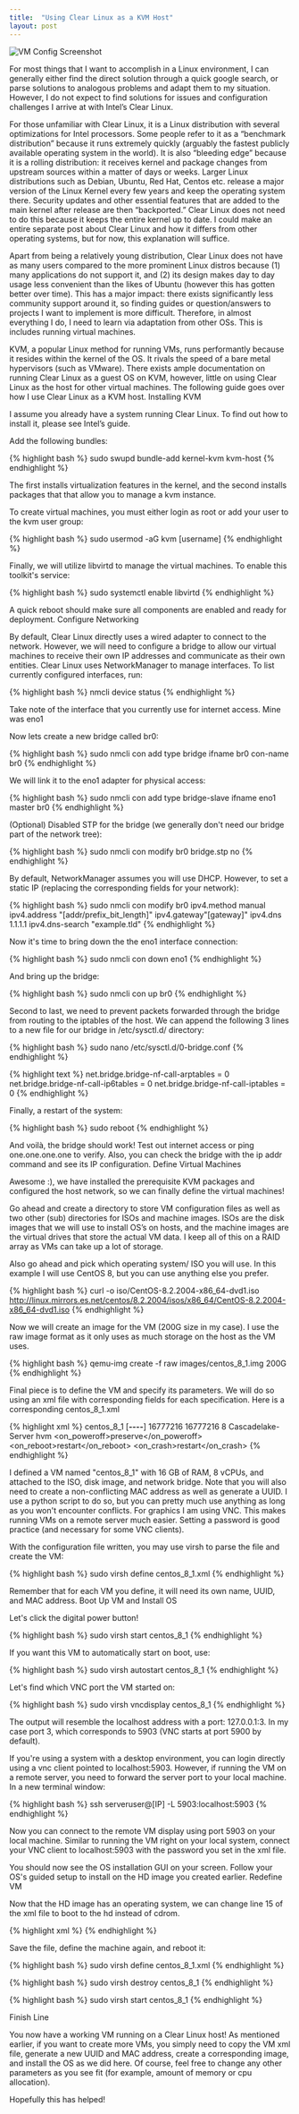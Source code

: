```yaml
---
title:  "Using Clear Linux as a KVM Host"
layout: post
---
```


![VM Config Screenshot](https://mark.theis.site/blog_old/assets/images/post_2020_09_25/banner.png)

For most things that I want to accomplish in a Linux environment, I can generally either find the direct solution through a quick google search, or parse solutions to analogous problems and adapt them to my situation. However, I do not expect to find solutions for issues and configuration challenges I arrive at with Intel’s Clear Linux.


For those unfamiliar with Clear Linux, it is a Linux distribution with several optimizations for Intel processors. Some people refer to it as a “benchmark distribution” because it runs extremely quickly (arguably the fastest publicly available operating system in the world). It is also “bleeding edge” because it is a rolling distribution: it receives kernel and package changes from upstream sources within a matter of days or weeks. Larger Linux distributions such as Debian, Ubuntu, Red Hat, Centos etc. release a major version of the Linux Kernel every few years and keep the operating system there. Security updates and other essential features that are added to the main kernel after release are then “backported.” Clear Linux does not need to do this because it keeps the entire kernel up to date. I could make an entire separate post about Clear Linux and how it differs from other operating systems, but for now, this explanation will suffice.

Apart from being a relatively young distribution, Clear Linux does not have as many users compared to the more prominent Linux distros because (1) many applications do not support it, and (2) its design makes day to day usage less convenient than the likes of Ubuntu (however this has gotten better over time). This has a major impact: there exists significantly less community support around it, so finding guides or question/answers to projects I want to implement is more difficult. Therefore, in almost everything I do, I need to learn via adaptation from other OSs. This is includes running virtual machines.

KVM, a popular Linux method for running VMs, runs performantly because it resides within the kernel of the OS. It rivals the speed of a bare metal hypervisors (such as VMware). There exists ample documentation on running Clear Linux as a guest OS on KVM, however, little on using Clear Linux as the host for other virtual machines. The following guide goes over how I use Clear Linux as a KVM host.
Installing KVM

I assume you already have a system running Clear Linux. To find out how to install it, please see Intel’s guide.

Add the following bundles:

{% highlight bash %}
sudo swupd bundle-add kernel-kvm kvm-host
{% endhighlight %}

The first installs virtualization features in the kernel, and the second installs packages that that allow you to manage a kvm instance.

To create virtual machines, you must either login as root or add your user to the kvm user group:

{% highlight bash %}
sudo usermod -aG kvm [username]
{% endhighlight %}

Finally, we will utilize libvirtd to manage the virtual machines. To enable this toolkit's service:

{% highlight bash %}
sudo systemctl enable libvirtd
{% endhighlight %}

A quick reboot should make sure all components are enabled and ready for deployment.
Configure Networking

By default, Clear Linux directly uses a wired adapter to connect to the network. However, we will need to configure a bridge to allow our virtual machines to receive their own IP addresses and communicate as their own entities. Clear Linux uses NetworkManager to manage interfaces. To list currently configured interfaces, run:

{% highlight bash %}
nmcli device status
{% endhighlight %}

Take note of the interface that you currently use for internet access. Mine was eno1

Now lets create a new bridge called br0:

{% highlight bash %}
sudo nmcli con add type bridge ifname br0 con-name br0
{% endhighlight %}

We will link it to the eno1 adapter for physical access:

{% highlight bash %}
sudo nmcli con add type bridge-slave ifname eno1 master br0
{% endhighlight %}

(Optional) Disabled STP for the bridge (we generally don't need our bridge part of the network tree):

{% highlight bash %}
sudo nmcli con modify br0 bridge.stp no
{% endhighlight %}

By default, NetworkManager assumes you will use DHCP. However, to set a static IP (replacing the corresponding fields for your network):

{% highlight bash %}
sudo nmcli con modify br0 ipv4.method manual ipv4.address "[addr/prefix_bit_length]" ipv4.gateway"[gateway]" ipv4.dns 1.1.1.1 ipv4.dns-search "example.tld"
{% endhighlight %}

Now it's time to bring down the the eno1 interface connection:

{% highlight bash %}
sudo nmcli con down eno1
{% endhighlight %}

And bring up the bridge:

{% highlight bash %}
sudo nmcli con up br0
{% endhighlight %}

Second to last, we need to prevent packets forwarded through the bridge from routing to the iptables of the host. We can append the following 3 lines to a new file for our bridge in /etc/sysctl.d/ directory:

{% highlight bash %}
sudo nano /etc/sysctl.d/0-bridge.conf
{% endhighlight %}

{% highlight text %}
net.bridge.bridge-nf-call-arptables = 0
net.bridge.bridge-nf-call-ip6tables = 0
net.bridge.bridge-nf-call-iptables = 0
{% endhighlight %}

Finally, a restart of the system:

{% highlight bash %}
sudo reboot
{% endhighlight %}

And voilà, the bridge should work! Test out internet access or ping one.one.one.one to verify. Also, you can check the bridge with the ip addr command and see its IP configuration.
Define Virtual Machines

Awesome :), we have installed the prerequisite KVM packages and configured the host network, so we can finally define the virtual machines!

Go ahead and create a directory to store VM configuration files as well as two other (sub) directories for ISOs and machine images. ISOs are the disk images that we will use to install OS’s on hosts, and the machine images are the virtual drives that store the actual VM data. I keep all of this on a RAID array as VMs can take up a lot of storage.

Also go ahead and pick which operating system/ ISO you will use. In this example I will use CentOS 8, but you can use anything else you prefer.

{% highlight bash %}
curl -o iso/CentOS-8.2.2004-x86_64-dvd1.iso http://linux.mirrors.es.net/centos/8.2.2004/isos/x86_64/CentOS-8.2.2004-x86_64-dvd1.iso
{% endhighlight %}

Now we will create an image for the VM (200G size in my case). I use the raw image format as it only uses as much storage on the host as the VM uses.

{% highlight bash %}
qemu-img create -f raw images/centos_8_1.img 200G
{% endhighlight %}

Final piece is to define the VM and specify its parameters. We will do so using an xml file with corresponding fields for each specification. Here is a corresponding centos_8_1.xml

{% highlight xml %}
<domain type='kvm'>
    <name>centos_8_1</name>
    <uuid>[________-____-____-____-____________]</uuid>
    <memory>16777216</memory>
    <currentMy>16777216</currentMemory>
    <vcpu>8</vcpu>
    <cpu mode='custom'>
      <model>Cascadelake-Server</model>
      <feature name="rtm" policy="disable"/>
      <feature name="hle" policy="disable"/>
      <topology sockets='1' cores='8' threads='1'/>
    </cpu>
    <os>
      <type arch='x86_64' machine='pc'>hvm</type>
      <boot dev='cdrom'/>
    </os>
    <features>
      <acpi/>
      <apic/>
      <pae/>
    </features>
    <clock offset='localtime'/>
    <on_poweroff>preserve</on_poweroff>
    <on_reboot>restart</on_reboot>
    <on_crash>restart</on_crash>
    <devices>
      <disk type='file' device='disk'>
        <source file='/mnt/md2/vm/images/centos_8_1.img'/>
        <target dev='hda' bus='ide'/>
      </disk>
      <disk type='file' device='cdrom'>
        <source file='/mnt/md2/vm/iso/CentOS-8.2.2004-x86_64-dvd1.iso'/>
        <target dev='hdb' bus='ide'/>
        <readonly/>
      </disk>
      <interface type='bridge'>
        <source bridge='br0'/>
        <model type='virtio'/>
        <mac address="__:__:__:__:__:__"/>
      </interface>
      <graphics type='vnc' port='3' autoport='yes' passwd='***'/>
    </devices>
</domain>
{% endhighlight %}

I defined a VM named "centos_8_1" with 16 GB of RAM, 8 vCPUs, and attached to the ISO, disk image, and network bridge. Note that you will also need to create a non-conflicting MAC address as well as generate a UUID. I use a python script to do so, but you can pretty much use anything as long as you won't encounter conflicts. For graphics I am using VNC. This makes running VMs on a remote server much easier. Setting a password is good practice (and necessary for some VNC clients).

With the configuration file written, you may use virsh to parse the file and create the VM:

{% highlight bash %}
sudo virsh define centos_8_1.xml
{% endhighlight %}

Remember that for each VM you define, it will need its own name, UUID, and MAC address.
Boot Up VM and Install OS

Let's click the digital power button!

{% highlight bash %}
sudo virsh start centos_8_1
{% endhighlight %}

If you want this VM to automatically start on boot, use:

{% highlight bash %}
sudo virsh autostart centos_8_1
{% endhighlight %}

Let's find which VNC port the VM started on:

{% highlight bash %}
sudo virsh vncdisplay centos_8_1
{% endhighlight %}

The output will resemble the localhost address with a port: 127.0.0.1:3. In my case port 3, which corresponds to 5903 (VNC starts at port 5900 by default).

If you're using a system with a desktop environment, you can login directly using a vnc client pointed to localhost:5903. However, if running the VM on a remote server, you need to forward the server port to your local machine. In a new terminal window:

{% highlight bash %}
ssh serveruser@[IP] -L 5903:localhost:5903
{% endhighlight %}

Now you can connect to the remote VM display using port 5903 on your local machine. Similar to running the VM right on your local system, connect your VNC client to localhost:5903 with the password you set in the xml file.

You should now see the OS installation GUI on your screen. Follow your OS's guided setup to install on the HD image you created earlier.
Redefine VM

Now that the HD image has an operating system, we can change line 15 of the xml file to boot to the hd instead of cdrom.

{% highlight xml %}
<boot dev='hd'/>
{% endhighlight %}

Save the file, define the machine again, and reboot it:

{% highlight bash %}
sudo virsh define centos_8_1.xml
{% endhighlight %}

{% highlight bash %}
sudo virsh destroy centos_8_1
{% endhighlight %}

{% highlight bash %}
sudo virsh start centos_8_1
{% endhighlight %}

Finish Line

You now have a working VM running on a Clear Linux host! As mentioned earlier, if you want to create more VMs, you simply need to copy the VM xml file, generate a new UUID and MAC address, create a corresponding image, and install the OS as we did here. Of course, feel free to change any other parameters as you see fit (for example, amount of memory or cpu allocation).

Hopefully this has helped!
